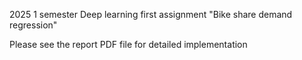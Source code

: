 2025 1 semester Deep learning first assignment "Bike share demand regression"


Please see the report PDF file for detailed implementation